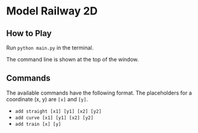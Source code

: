 # Model Railway 2D

## How to Play
Run `python main.py` in the terminal.

The command line is shown at the top of the window.

## Commands
The available commands have the following format. The placeholders for a coordinate (x, y) are `[x]` and `[y]`.
- `add straight [x1] [y1] [x2] [y2]`
- `add curve [x1] [y1] [x2] [y2]`
- `add train [x] [y]`
